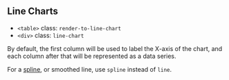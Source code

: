 Line Charts
-----------

- `<table>` class: `render-to-line-chart`
- `<div>` class: `line-chart`

By default, the first column will be used to label the X-axis of the chart, and each column after that will be represented as a data series.

For a [spline](http://en.wikipedia.org/wiki/Spline_%28mathematics%29), or smoothed line, use `spline` instead of `line`.
